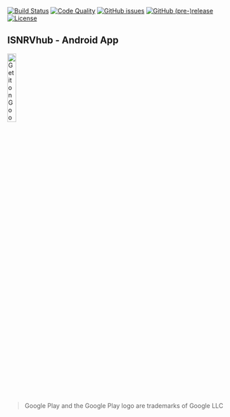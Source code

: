 [![Build Status](https://travis-ci.org/ISNRV/ISNRVhub.svg?branch=master)](https://travis-ci.org/ISNRV/ISNRVhub)
[![Code Quality](https://sonarcloud.io/api/project_badges/measure?project=ISNRVhub&metric=alert_status)](https://sonarcloud.io/dashboard?id=ISNRVhub)
[![GitHub issues](https://img.shields.io/github/issues/ISNRV/ISNRVhub.svg)](https://github.com/ISNRV/ISNRVhub/issues)
[![GitHub (pre-)release](https://img.shields.io/github/release/ISNRV/ISNRVhub/all.svg)](https://github.com/ISNRV/ISNRVhub/releases)
[![License](https://img.shields.io/badge/license-Apache%202-blue.svg)](LICENSE)

## ISNRVhub - Android App
<a href='https://play.google.com/store/apps/details?id=com.isnrv'><img alt='Get it on Google Play' src='https://play.google.com/intl/en_us/badges/images/generic/en_badge_web_generic.png' width="20%"/></a>
>Google Play and the Google Play logo are trademarks of Google LLC